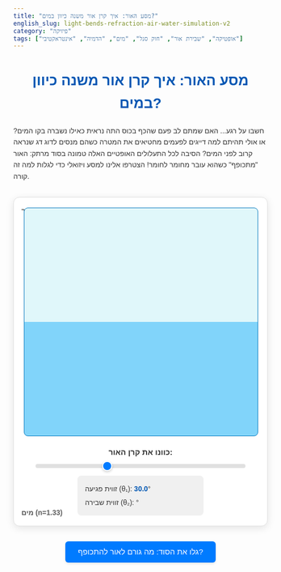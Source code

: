 ```yaml
---
title: "מסע האור: איך קרן אור משנה כיוון במים?"
english_slug: light-bends-refraction-air-water-simulation-v2
category: "פיזיקה"
tags: ["אופטיקה", "שבירת אור", "חוק סנל", "מים", "הדמיה", "אינטראקטיבי"]
---
```

# מסע האור: איך קרן אור משנה כיוון במים?

<p>חשבו על רגע... האם שמתם לב פעם שהכף בכוס התה נראית כאילו נשברה בקו המים? או אולי תהיתם למה דייגים לפעמים מחטיאים את המטרה כשהם מנסים לדוג דג שנראה קרוב לפני המים? הסיבה לכל התעלולים האופטיים האלה טמונה בסוד מרתק: האור "מתכופף" כשהוא עובר מחומר לחומר! הצטרפו אלינו למסע ויזואלי כדי לגלות למה זה קורה.</p>

<div id="simulation-container">
    <div class="media-labels">
        <span class="media-label top-label">אוויר (n=1.0)</span>
        <span class="media-label bottom-label">מים (n=1.33)</span>
    </div>
    <canvas id="refractionCanvas"></canvas>
    <div id="controls">
        <label for="angleSlider">כוונו את קרן האור:</label>
        <input type="range" id="angleSlider" min="0" max="89.9" value="30" step="0.1">
        <div id="angleDisplay">
            <p>זווית פגיעה (&theta;₁): <span id="incidenceAngle">30.0</span>°</p>
            <p>זווית שבירה (&theta;₂): <span id="refractionAngle"></span>°</p>
        </div>
    </div>
</div>

<style>
    :root {
        --color-air: #e0f7fa; /* Light cyan */
        --color-water: #81d4fa; /* Light blue */
        --color-boundary: #0277bd; /* Darker blue */
        --color-normal: #555; /* Grey */
        --color-ray: #ffab00; /* Amber */
        --color-ray-glow: rgba(255, 171, 0, 0.5);
        --color-control: #00bcd4; /* Cyan */
        --color-text: #333; /* Dark grey */
        --color-bg-container: #ffffff; /* White */
        --color-border: #e0e0e0; /* Light grey */
        --color-button-bg: #007bff; /* Blue */
        --color-button-hover: #0056b3; /* Darker blue */
    }

    body {
        font-family: 'Arial', sans-serif;
        line-height: 1.6;
        color: var(--color-text);
    }

    h1, h2 {
        color: var(--color-button-hover);
        text-align: center;
        margin-bottom: 20px;
    }

    #simulation-container {
        margin: 30px auto;
        text-align: center;
        max-width: 700px; /* Slightly narrower for focus */
        border: 1px solid var(--color-border);
        border-radius: 12px; /* More rounded corners */
        padding: 20px;
        background-color: var(--color-bg-container);
        box-shadow: 0 4px 15px rgba(0, 0, 0, 0.1); /* Subtle shadow */
        position: relative; /* Needed for absolute positioning of labels */
    }

     .media-labels {
        position: absolute;
        top: 0;
        left: 0;
        width: 100%;
        height: 100%; /* Cover the canvas area */
        pointer-events: none; /* Allow clicks/drags on canvas below */
        z-index: 1; /* Ensure labels are above background but below rays */
    }

    .media-label {
        position: absolute;
        left: 15px; /* Adjust positioning */
        font-size: 1em;
        font-weight: bold;
        color: var(--color-text);
        opacity: 0.8;
        text-shadow: 1px 1px 2px rgba(255,255,255,0.5);
    }

    .top-label {
         top: 15px;
    }

    .bottom-label {
         bottom: 15px;
    }


    #refractionCanvas {
        width: 100%;
        height: 450px; /* Slightly increased height */
        display: block; /* Remove extra space below canvas */
        margin: 0 auto;
        border: 1px solid var(--color-boundary);
        border-radius: 8px; /* Match container rounding */
        background: linear-gradient(to bottom, var(--color-air) 0%, var(--color-air) 50%, var(--color-water) 50%, var(--color-water) 100%);
        cursor: grab;
        position: relative; /* Needed for drawing context */
        z-index: 2; /* Ensure canvas drawings are above background/labels */
    }

    #refractionCanvas:active {
        cursor: grabbing;
    }

    #controls {
        margin-top: 20px;
        display: flex;
        flex-direction: column;
        align-items: center;
    }

    #controls label {
        margin-bottom: 8px;
        font-weight: bold;
        font-size: 1.1em;
    }

    #controls input[type="range"] {
        width: 90%; /* Wider slider */
        margin-bottom: 15px;
        -webkit-appearance: none; /* Remove default styling */
        appearance: none;
        height: 8px;
        background: var(--color-border);
        border-radius: 5px;
        outline: none;
        transition: opacity .2s;
    }

    #controls input[type="range"]::-webkit-slider-thumb {
        -webkit-appearance: none;
        appearance: none;
        width: 20px;
        height: 20px;
        background: var(--color-button-bg);
        border-radius: 50%;
        cursor: pointer;
        border: 2px solid var(--color-bg-container);
        box-shadow: 0 2px 5px rgba(0, 0, 0, 0.2);
        transition: background-color 0.3s ease, box-shadow 0.3s ease;
    }

    #controls input[type="range"]::-moz-range-thumb {
        width: 20px;
        height: 20px;
        background: var(--color-button-bg);
        border-radius: 50%;
        cursor: pointer;
        border: 2px solid var(--color-bg-container);
        box-shadow: 0 2px 5px rgba(0, 0, 0, 0.2);
        transition: background-color 0.3s ease, box-shadow 0.3s ease;
    }

     #controls input[type="range"]:hover::-webkit-slider-thumb {
         background-color: var(--color-button-hover);
         box-shadow: 0 2px 8px rgba(0, 0, 0, 0.3);
     }

      #controls input[type="range"]:hover::-moz-range-thumb {
         background-color: var(--color-button-hover);
         box-shadow: 0 2px 8px rgba(0, 0, 0, 0.3);
     }


    #angleDisplay {
        text-align: left;
        min-width: 220px; /* Ensure consistent width */
        background-color: #f0f0f0;
        padding: 10px 15px;
        border-radius: 8px;
        font-size: 1em;
    }

    #angleDisplay p {
        margin: 5px 0;
        font-size: 1em;
        color: var(--color-text);
    }

    #angleDisplay span {
        font-weight: bold;
        color: var(--color-button-hover);
    }


    #explanation-button {
        display: block;
        margin: 30px auto 20px auto; /* More space */
        padding: 12px 25px; /* Larger button */
        font-size: 1.1em;
        cursor: pointer;
        border: none;
        border-radius: 6px;
        background-color: var(--color-button-bg);
        color: white;
        transition: background-color 0.3s ease, transform 0.1s ease;
        box-shadow: 0 2px 5px rgba(0, 0, 0, 0.1);
    }

    #explanation-button:hover {
        background-color: var(--color-button-hover);
        box-shadow: 0 3px 8px rgba(0, 0, 0, 0.2);
    }

    #explanation-button:active {
        transform: scale(0.98);
    }

    #explanation {
        margin-top: 20px;
        padding: 20px;
        border: 1px solid var(--color-border);
        border-radius: 12px;
        background-color: var(--color-bg-container);
        box-shadow: 0 2px 10px rgba(0, 0, 0, 0.08);
    }

    #explanation h2 {
        color: var(--color-button-hover);
        margin-top: 15px;
        margin-bottom: 10px;
        font-size: 1.4em;
        border-bottom: 1px solid var(--color-border);
        padding-bottom: 5px;
    }

    #explanation p {
        margin-bottom: 12px;
        line-height: 1.7;
        color: var(--color-text);
    }

     #explanation ul {
         margin-bottom: 12px;
         padding-left: 20px;
     }

     #explanation li {
         margin-bottom: 5px;
     }

    #explanation strong {
        color: var(--color-button-hover);
    }

    /* Add more responsive adjustments if needed */
    @media (max-width: 600px) {
        #simulation-container {
            padding: 15px;
        }
        #controls input[type="range"] {
            width: 95%;
        }
        #explanation-button {
            padding: 10px 20px;
            font-size: 1em;
        }
         #explanation h2 {
            font-size: 1.2em;
        }
    }

</style>

<button id="explanation-button">גלו את הסוד: מה גורם לאור להתכופף?</button>

<div id="explanation" style="display: none;">
    <h2>מה קורה כאן בעצם? הכירו את "שבירת האור"</h2>
    <p><strong>שבירת אור (Refraction)</strong> היא הפלא הפיזיקלי שגורם לקרן אור לשנות את מסלולה בדיוק ברגע שהיא עוברת מתווך שקוף אחד (כמו האוויר שמעלינו) לתווך שקוף אחר (כמו המים, הזכוכית, או אפילו העדשה במשקפיים שלכם!). זה כאילו האור מקבל "הוראה" להתכופף בנקודת המעבר.</p>

    <h2>למה האור מתכופף בכלל?</h2>
    <p>הסיבה הפשוטה והמדהימה היא ש<strong>האור נע במהירות שונה בחומרים שונים</strong>! בריק (כמו בחלל החיצון), האור טס במהירות שיא של כ-300,000 קילומטר בשנייה – זו המהירות האולטימטיבית שלו. אבל כשהוא נכנס לחומר כמו אוויר, מים או זכוכית, הוא פוגש מולקולות ומאט! מידת ההאטה תלויה בצפיפות האופטית של החומר. שינוי המהירות הזה, שקורה באופן מיידי על פני השטח המפריד בין החומרים, הוא שגורם לקרן האור "להתעקם".</p>

    <h2>איך מודדים את ה"עצלות" של האור בחומר? מקדם השבירה בא לעזרה!</h2>
    <p>כדי לתאר כמה האור מאט בחומר מסוים, משתמשים ב<strong>מקדם שבירה (Refractive Index)</strong>, שמסומן לרוב באות n. זהו פשוט יחס בין מהירות האור בריק (c) למהירות האור בחומר (v): n = c / v.</p>
    <ul>
        <li>לריק יש מקדם שבירה של 1 (הכי מהיר!).</li>
        <li>לאוויר יש מקדם שבירה קרוב מאוד ל-1 (האור עדיין טס כמעט במהירות שיא).</li>
        <li>למים יש מקדם שבירה של כ-1.33 (האור מאט באופן משמעותי).</li>
        <li>לזכוכית יש מקדם שבירה של כ-1.5, ואפילו יותר לאבני יהלום (שם האור מאט מאוד!).</li>
    </ul>
    <p>ככל שמקדם השבירה גבוה יותר, כך האור נע לאט יותר באותו חומר, והחומר נחשב "צפוף אופטית" יותר.</p>

    <h2>החוק שמסדר את הכל: חוק סנל</h2>
    <p>הקשר המדויק בין זווית הכניסה של האור לזווית היציאה שלו בצד השני מתואר על ידי נוסחה אלגנטית שנקראת <strong>חוק סנל (Snell's Law)</strong>:</p>
    <p>n₁ * sin(θ₁) = n₂ * sin(θ₂)</p>
    <p>במילים פשוטות:</p>
    <ul>
        <li>n₁ הוא מקדם השבירה של החומר ממנו מגיע האור.</li>
        <li>θ₁ היא <strong>זווית הפגיעה</strong> (הזווית בין קרן האור הנכנסת לבין קו דמיוני ישר שנקרא ה<strong>נורמל</strong> - אנך למשטח).</li>
        <li>n₂ הוא מקדם השבירה של החומר אליו האור עובר.</li>
        <li>θ₂ היא <strong>זווית השבירה</strong> (הזווית בין קרן האור היוצאת לבין הנורמל בתוך החומר השני).</li>
    </ul>
    <p>הסימולציה שלמעלה מציגה בדיוק את הפעולה של חוק זה. נסו לשחק עם הזווית וראו כיצד הנוסחה "מתקיימת" מול עיניכם!</p>

    <h2>מאוויר למים: למה האור נשבר "לכיוון הנורמל"?</h2>
    <p>בסימולציה שלנו, האור עובר מאוויר (n₁ ≈ 1) למים (n₂ ≈ 1.33). כלומר, הוא עובר מתווך אופטי "דליל" (מהיר לאור) לתווך אופטי "צפוף" (איטי יותר לאור). לפי חוק סנל: sin(θ₂) = (n₁ / n₂) * sin(θ₁).</p>
    <p>מכיוון ש- n₁ קטן מ- n₂, היחס n₁ / n₂ קטן מ-1. לכן, sin(θ₂) חייב להיות קטן יותר מ- sin(θ₁). עבור זוויות בין 0 ל-90 מעלות (כמו שיש לנו כאן), ככל שהזווית קטנה יותר, כך הסינוס שלה קטן יותר. המסקנה היא ש- <strong>θ₂ קטנה מ- θ₁</strong>! זה בדיוק מה שאתם רואים בסימולציה: קרן האור הנשברת מתכופפת (נשברת) לכיוון קו הנורמל (האנך).</p>
     <p>אם הייתם שולחים קרן אור מתוך המים החוצה לאוויר, היה קורה ההפך: האור היה עובר מתווך צפוף לדליל, מהירותו הייתה גדלה, והוא היה נשבר <strong>התרחקות מהנורמל</strong> (n₁ * sin(θ₁) = n₂ * sin(θ₂), הפעם n₁ הוא 1.33 ו- n₂ הוא 1, כך שהיחס n₁/n₂ גדול מ-1, sin(θ₂) > sin(θ₁), ו- θ₂ > θ₁).</p>


    <h2>ראו זאת בעצמכם!</h2>
    <p>הסימולציה מאפשרת לכם לשלוט בזווית הפגיעה ולראות כיצד זווית השבירה משתנה בהתאם לחוק סנל. שימו לב במיוחד מה קורה כשהאור פוגע בניצב למשטח (זווית פגיעה 0°) - האם הוא נשבר?</p>
</div>

<script>
    const canvas = document.getElementById('refractionCanvas');
    const ctx = canvas.getContext('2d');
    const angleSlider = document.getElementById('angleSlider');
    const incidenceAngleSpan = document.getElementById('incidenceAngle');
    const refractionAngleSpan = document.getElementById('refractionAngle');
    const explanationButton = document.getElementById('explanation-button');
    const explanationDiv = document.getElementById('explanation');

    // Refractive indices
    const n1_air = 1.0;
    const n2_water = 1.33; // Using a slightly more common value than 1.333

    // Simulation constants
    let W, H; // Canvas width and height
    let originX, originY; // Point where ray hits the boundary
    const boundaryY = 0.5; // Boundary is at 50% of canvas height
    const controlPointRadius = 10; // Radius of the draggable control point
    const rayDrawLength = 0.8; // Length of drawn rays relative to canvas size (longer)
    const controlPointDistance = 0.4; // Distance of the control point from origin relative to canvas size

    let isDragging = false;
    let currentAngleDegrees = parseFloat(angleSlider.value);
    let currentAngleRadians = degreesToRadians(currentAngleDegrees);

    // Animation state
    let animationProgress = 0; // 0 to 1, represents how far the ray has "traveled"
    const animationDuration = 1500; // milliseconds for the ray to travel
    let startTime = null;
    let isAnimating = true;

    // Angle labels positions
    const angleLabelOffset = 30; // distance from origin for angle labels
    const angleValueOffset = 55; // distance for numerical value labels

    // Colors (match CSS variables)
    const colorBoundary = getCssVar('--color-boundary');
    const colorNormal = getCssVar('--color-normal');
    const colorRay = getCssVar('--color-ray');
    const colorRayGlow = getCssVar('--color-ray-glow');
    const colorControl = getCssVar('--color-control');
     const colorText = getCssVar('--color-text');


    function getCssVar(name) {
         return getComputedStyle(document.documentElement).getPropertyValue(name).trim();
    }


    // Function to update canvas size based on display size
    function resizeCanvas() {
        const container = canvas.parentElement;
        const rect = container.getBoundingClientRect();
        canvas.width = rect.width;
        canvas.height = 450; // Fixed height

        W = canvas.width;
        H = canvas.height;
        originX = W / 2;
        originY = H * boundaryY;

        draw(); // Redraw after resize
    }

    function degreesToRadians(degrees) {
        return degrees * Math.PI / 180;
    }

    function radiansToDegrees(radians) {
        return radians * 180 / Math.PI;
    }

    function calculateRefractionAngleRadians(incidenceAngleRadians) {
        // Snell's Law: n1 * sin(theta1) = n2 * sin(theta2)
        // sin(theta2) = (n1 / n2) * sin(theta1)
        // theta2 = asin((n1 / n2) * sin(theta1))
        const sinTheta2 = (n1_air / n2_water) * Math.sin(incidenceAngleRadians);
        // Clamp sinTheta2 to [-1, 1] to avoid asin errors near 90 degrees
        const clampedSinTheta2 = Math.max(-1, Math.min(1, sinTheta2));
        return Math.asin(clampedSinTheta2);
    }

    function draw(timestamp) {
        if (!ctx || !canvas) return;

        // Animation logic
        if (isAnimating) {
             if (!startTime) startTime = timestamp;
             const elapsedTime = timestamp - startTime;
             animationProgress = Math.min(1, elapsedTime / animationDuration); // Progress 0 to 1

             if (animationProgress < 1) {
                 requestAnimationFrame(draw); // Continue animating
             } else {
                  isAnimating = false; // Stop animation when done
                  startTime = null; // Reset start time for next animation
             }
        } else {
             // If not animating, just draw the static state
             animationProgress = 1; // Ensure rays are fully drawn when static
        }


        ctx.clearRect(0, 0, W, H);

        // Draw boundary
        ctx.beginPath();
        ctx.moveTo(0, originY);
        ctx.lineTo(W, originY);
        ctx.strokeStyle = colorBoundary;
        ctx.lineWidth = 3;
        ctx.stroke();

        // Draw Normal (dashed)
        ctx.beginPath();
        ctx.setLineDash([8, 6]); // Dashed line
        ctx.moveTo(originX, 0);
        ctx.lineTo(originX, H);
        ctx.strokeStyle = colorNormal;
        ctx.lineWidth = 1.5;
        ctx.stroke();
        ctx.setLineDash([]); // Reset line dash
        ctx.font = '15px Arial';
        ctx.fillStyle = colorNormal;
        ctx.fillText('נורמל', originX + 8, 20); // Label for Normal


        // Convert current angle (degrees) to radians
        currentAngleRadians = degreesToRadians(currentAngleDegrees);
        const refractionAngleRadians = calculateRefractionAngleRadians(currentAngleRadians);
        const refractionAngleDegrees = radiansToDegrees(refractionAngleRadians);

        // Calculate control point position based on angle and distance
        // The angle is from the upwards vertical (0, -1). 0 deg is vertical up.
        const R_cp = controlPointDistance * Math.min(W, H); // Radius for control point circle
        const cpX = originX + R_cp * Math.sin(currentAngleRadians);
        const cpY = originY - R_cp * Math.cos(currentAngleRadians);

        // Calculate refracted ray endpoint
        // Angle is from the DOWNWARDS normal vector (0, 1). Needs same horizontal direction as incoming ray.
        const signedRefractionAngleRadians = refractionAngleRadians * Math.sign(Math.sin(currentAngleRadians)); // Apply direction based on incidence side (left/right)
        const R_refracted = rayDrawLength * Math.min(W, H); // Length for refracted ray
        const refractedX = originX + R_refracted * Math.sin(signedRefractionAngleRadians);
        const refractedY = originY + R_refracted * Math.cos(signedRefractionAngleRadians); // cos is always positive for angle 0-90 from vertical


        // Draw Incoming Ray (animated segment)
        ctx.beginPath();
        // Calculate endpoint based on animation progress
        const rayInX = cpX + (originX - cpX) * animationProgress;
        const rayInY = cpY + (originY - cpY) * animationProgress;
        ctx.moveTo(cpX, cpY);
        ctx.lineTo(rayInX, rayInY);
         // Add a glow effect
        ctx.shadowBlur = 15;
        ctx.shadowColor = colorRayGlow;
        ctx.strokeStyle = colorRay;
        ctx.lineWidth = 4;
        ctx.stroke();
        ctx.shadowBlur = 0; // Reset shadow

        // Draw Refracted Ray (animated segment, starts after incoming hits boundary)
        if (animationProgress > 0.5) { // Start refracted ray animation halfway through total duration
             const refractedAnimationProgress = Math.min(1, (animationProgress - 0.5) * 2); // Scale progress from 0 to 1 for refracted ray
            ctx.beginPath();
            const rayOutX = originX + (refractedX - originX) * refractedAnimationProgress;
            const rayOutY = originY + (refractedY - originY) * refractedAnimationProgress;
            ctx.moveTo(originX, originY);
            ctx.lineTo(rayOutX, rayOutY);
             // Add a glow effect
            ctx.shadowBlur = 15;
            ctx.shadowColor = colorRayGlow;
            ctx.strokeStyle = colorRay;
            ctx.lineWidth = 4;
            ctx.stroke();
            ctx.shadowBlur = 0; // Reset shadow
        }


        // Draw Draggable Control Point
        ctx.beginPath();
        ctx.arc(cpX, cpY, controlPointRadius, 0, Math.PI * 2);
        ctx.fillStyle = colorControl;
        ctx.fill();
        ctx.strokeStyle = var(--color-bg-container); /* White border */
        ctx.lineWidth = 2;
        ctx.stroke();


        // Draw angle arcs and labels
        ctx.strokeStyle = colorNormal;
        ctx.lineWidth = 1.5;
        ctx.fillStyle = colorText;
        ctx.font = 'italic bold 18px Arial'; // Make labels stand out
        const arcRadius = Math.min(W, H) * 0.08;

        // Incidence angle arc and label (from upwards normal to incoming ray)
        if (currentAngleDegrees > 0.1) { // Don't draw arc if angle is zero
             ctx.beginPath();
            // Angle 0 is upwards normal (Math.PI * 1.5). Angle 90 is right (0). Angle -90 is left (PI).
            // Arc goes from normal (1.5*PI) towards ray (atan2(cpY-originY, cpX-originX))
             const normalUpAngle = Math.PI * 1.5; // Angle of upwards normal from +x
             const incomingRayCanvasAngle = Math.atan2(cpY - originY, cpX - originX); // Angle of incoming ray from +x

            if (cpX < originX) { // Left side of normal
                 // Arc from ray to normal (CW)
                 ctx.arc(originX, originY, arcRadius, incomingRayCanvasAngle, normalUpAngle);
            } else { // Right side of normal
                 // Arc from normal to ray (CCW)
                 ctx.arc(originX, originY, arcRadius, normalUpAngle, incomingRayCanvasAngle);
            }
            ctx.stroke();

            // Label position - calculated relative to the angle from the normal
            const angleMidRad = currentAngleRadians / 2; // Mid-angle from normal
            const labelIncX = originX + (arcRadius + angleLabelOffset) * Math.sin(angleMidRad) * Math.sign(cpX - originX);
            const labelIncY = originY - (arcRadius + angleLabelOffset) * Math.cos(angleMidRad);
            ctx.fillText('θ₁', labelIncX, labelIncY);

             // Value Label Position
            const valueIncX = originX + (arcRadius + angleValueOffset) * Math.sin(angleMidRad) * Math.sign(cpX - originX);
            const valueIncY = originY - (arcRadius + angleValueOffset) * Math.cos(angleMidRad);
             ctx.font = '14px Arial';
             ctx.fillText(currentAngleDegrees.toFixed(1) + '°', valueIncX, valueIncY);

        }


        // Refraction angle arc and label (from downwards normal to refracted ray)
        if (refractionAngleDegrees > 0.1) { // Don't draw arc if angle is zero
            ctx.beginPath();
            // Angle 0 is downwards normal (Math.PI * 0.5).
            // Arc goes from normal (0.5*PI) towards ray (atan2(refractedY-originY, refractedX-originX))
             const normalDownAngle = Math.PI * 0.5; // Angle of downwards normal from +x
             const refractedRayCanvasAngle = Math.atan2(refractedY - originY, refractedX - originX); // Angle of refracted ray from +x

             if (refractedX < originX) { // Left side of normal
                 // Arc from normal to ray (CCW)
                  ctx.arc(originX, originY, arcRadius, normalDownAngle, refractedRayCanvasAngle);
             } else { // Right side of normal
                 // Arc from ray to normal (CW)
                  ctx.arc(originX, originY, arcRadius, refractedRayCanvasAngle, normalDownAngle);
             }
            ctx.stroke();

             // Label position - calculated relative to the angle from the normal
            const angleRefMidRad = refractionAngleRadians / 2; // Mid-angle from normal
            const labelRefX = originX + (arcRadius + angleLabelOffset) * Math.sin(angleRefMidMidRad) * Math.sign(refractedX - originX);
            const labelRefY = originY + (arcRadius + angleLabelOffset) * Math.cos(angleRefMidRad);
             ctx.fillText('θ₂', labelRefX, labelRefY);

             // Value Label Position
            const valueRefX = originX + (arcRadius + angleValueOffset) * Math.sin(angleRefMidRad) * Math.sign(refractedX - originX);
            const valueRefY = originY + (arcRadius + angleValueOffset) * Math.cos(angleRefMidRad);
             ctx.font = '14px Arial';
             ctx.fillText(refractionAngleDegrees.toFixed(1) + '°', valueRefX, valueRefY);
        }


        // Update angle displays (for accessibility/clarity outside canvas)
        incidenceAngleSpan.textContent = currentAngleDegrees.toFixed(1);
        refractionAngleSpan.textContent = refractionAngleDegrees.toFixed(1);
    }

    // Function to get incidence angle from mouse position relative to origin and upwards normal
    function getAngleFromMouse(mouseX, mouseY) {
         // Vector from origin to mouse: (mouseX - originX, mouseY - originY)
         // We want the angle relative to the UPWARDS normal (0, -1)
         // atan2(y, x) gives angle relative to positive x-axis.
         // atan2(x, y) gives angle relative to positive y-axis.
         // We want angle relative to NEGATIVE y-axis (upwards).
         const vecX = mouseX - originX;
         const vecY = mouseY - originY;

         // Ensure mouse is above the boundary for angle calculation relevance
         // If mouse is below the boundary, treat its Y as slightly above
         const effectiveMouseY = Math.min(mouseY, originY - 1); // Clamp Y to just above boundary

         const angleRad = Math.atan2(vecX, -(effectiveMouseY - originY)); // Angle relative to -y axis (up)

         // atan2 returns angle in [-PI, PI]. We want 0 to 90 degrees for incidence angle.
         // The absolute value of the angle from the vertical is the incidence angle.
         const absoluteAngleRad = Math.abs(angleRad);

         return radiansToDegrees(absoluteAngleRad);
    }


    // Handle slider input
    angleSlider.addEventListener('input', (event) => {
        currentAngleDegrees = parseFloat(event.target.value);
        startRayAnimation(); // Restart animation on angle change
        draw(); // Draw immediate static state
    });

    // Handle mouse events for dragging the control point
    canvas.addEventListener('mousedown', (event) => {
        const rect = canvas.getBoundingClientRect();
        const mouseX = event.clientX - rect.left;
        const mouseY = event.clientY - rect.top;

        const R_cp = controlPointDistance * Math.min(W, H);
        const cpX = originX + R_cp * Math.sin(currentAngleRadians);
        const cpY = originY - R_cp * Math.cos(currentAngleRadians);

        // Check if mouse is over the control point (increase hit area)
        const hitRadius = controlPointRadius * 2;
        const dist = Math.sqrt((mouseX - cpX) ** 2 + (mouseY - cpY) ** 2);
        if (dist < hitRadius) {
            isDragging = true;
            canvas.style.cursor = 'grabbing';
             isAnimating = false; // Stop animation while dragging
        }
    });

    canvas.addEventListener('mousemove', (event) => {
        if (!isDragging) return;

        const rect = canvas.getBoundingClientRect();
        const mouseX = event.clientX - rect.left;
        const mouseY = event.clientY - rect.top;

        let newAngleDegrees = getAngleFromMouse(mouseX, mouseY);

        // Clamp angle to valid range [0, 89.9]
        newAngleDegrees = Math.max(0, Math.min(89.9, newAngleDegrees));

        // Update state only if angle changed significantly
        if (Math.abs(newAngleDegrees - currentAngleDegrees) > 0.1) {
             currentAngleDegrees = newAngleDegrees;
             angleSlider.value = currentAngleDegrees.toFixed(1); // Update slider
             draw(); // Draw static state while dragging
        }
    });

    canvas.addEventListener('mouseup', () => {
        if (isDragging) {
             isDragging = false;
             canvas.style.cursor = 'grab';
             startRayAnimation(); // Restart animation when dragging stops
        }
    });

     canvas.addEventListener('mouseout', () => {
        // Stop dragging if mouse leaves canvas while dragging
        if (isDragging) {
            isDragging = false;
            canvas.style.cursor = 'grab';
            startRayAnimation(); // Restart animation
        }
    });

    function startRayAnimation() {
         isAnimating = true;
         animationProgress = 0;
         startTime = null; // Reset start time
         requestAnimationFrame(draw);
    }


    // Handle explanation button
    explanationButton.addEventListener('click', () => {
        const isHidden = explanationDiv.style.display === 'none';
        explanationDiv.style.display = isHidden ? 'block' : 'none';
        explanationButton.textContent = isHidden ? 'הסתר הסבר' : 'גלו את הסוד: מה גורם לאור להתכופף?';
         // Scroll to explanation if showing it
        if (isHidden) {
             explanationDiv.scrollIntoView({ behavior: 'smooth', block: 'start' });
        }
    });

    // Initial setup
    resizeCanvas(); // Set initial size and draw
    window.addEventListener('resize', resizeCanvas);

    // Start the animation on load
     startRayAnimation();

     // Ensure static draw happens initially in case animation doesn't start immediately
     draw();


</script>